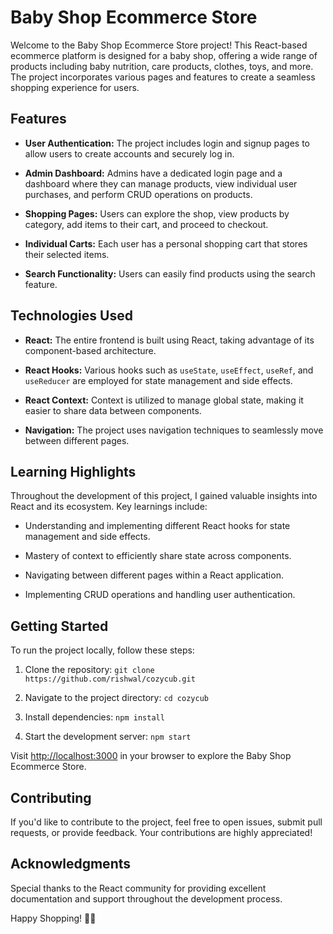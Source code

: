 # Baby Shop Ecommerce Store

Welcome to the Baby Shop Ecommerce Store project! This React-based ecommerce platform is designed for a baby shop, offering a wide range of products including baby nutrition, care products, clothes, toys, and more. The project incorporates various pages and features to create a seamless shopping experience for users.

## Features

- **User Authentication:** The project includes login and signup pages to allow users to create accounts and securely log in.

- **Admin Dashboard:** Admins have a dedicated login page and a dashboard where they can manage products, view individual user purchases, and perform CRUD operations on products.

- **Shopping Pages:** Users can explore the shop, view products by category, add items to their cart, and proceed to checkout.

- **Individual Carts:** Each user has a personal shopping cart that stores their selected items.

- **Search Functionality:** Users can easily find products using the search feature.

## Technologies Used

- **React:** The entire frontend is built using React, taking advantage of its component-based architecture.

- **React Hooks:** Various hooks such as `useState`, `useEffect`, `useRef`, and `useReducer` are employed for state management and side effects.

- **React Context:** Context is utilized to manage global state, making it easier to share data between components.

- **Navigation:** The project uses navigation techniques to seamlessly move between different pages.

## Learning Highlights

Throughout the development of this project, I gained valuable insights into React and its ecosystem. Key learnings include:

- Understanding and implementing different React hooks for state management and side effects.

- Mastery of context to efficiently share state across components.

- Navigating between different pages within a React application.

- Implementing CRUD operations and handling user authentication.

## Getting Started

To run the project locally, follow these steps:

1. Clone the repository: `git clone https://github.com/rishwal/cozycub.git`

2. Navigate to the project directory: `cd cozycub`

3. Install dependencies: `npm install`

4. Start the development server: `npm start`

Visit [http://localhost:3000](http://localhost:3000) in your browser to explore the Baby Shop Ecommerce Store.

## Contributing

If you'd like to contribute to the project, feel free to open issues, submit pull requests, or provide feedback. Your contributions are highly appreciated!

## Acknowledgments

Special thanks to the React community for providing excellent documentation and support throughout the development process.

Happy Shopping! 🍼👶
